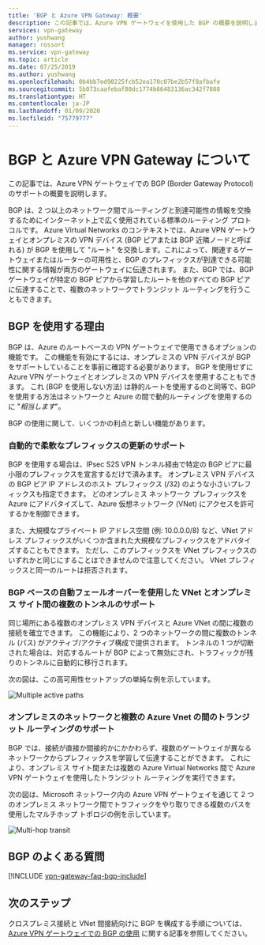 ```yaml
---
title: 'BGP と Azure VPN Gateway: 概要'
description: この記事では、Azure VPN ゲートウェイを使用した BGP の概要を説明します。
services: vpn-gateway
author: yushwang
manager: rossort
ms.service: vpn-gateway
ms.topic: article
ms.date: 07/25/2019
ms.author: yushwang
ms.openlocfilehash: 0b4bb7ed90225fcb52ea170c07be2b57f8afbafe
ms.sourcegitcommit: 5b073caafebaf80dc1774b66483136ac342f7808
ms.translationtype: HT
ms.contentlocale: ja-JP
ms.lasthandoff: 01/09/2020
ms.locfileid: "75779777"
---
```

# <a name="about-bgp-with-azure-vpn-gateway"></a>BGP と Azure VPN Gateway について
この記事では、Azure VPN ゲートウェイでの BGP (Border Gateway Protocol) のサポートの概要を説明します。

BGP は、2 つ以上のネットワーク間でルーティングと到達可能性の情報を交換するためにインターネット上で広く使用されている標準のルーティング プロトコルです。 Azure Virtual Networks のコンテキストでは、Azure VPN ゲートウェイとオンプレミスの VPN デバイス (BGP ピアまたは BGP 近隣ノードと呼ばれる) が BGP を使用して "ルート" を交換します。これによって、関連するゲートウェイまたはルーターの可用性と、BGP のプレフィックスが到達できる可能性に関する情報が両方のゲートウェイに伝達されます。 また、BGP では、BGP ゲートウェイが特定の BGP ピアから学習したルートを他のすべての BGP ピアに伝達することで、複数のネットワークでトランジット ルーティングを行うこともできます。 

## <a name="why"></a>BGP を使用する理由
BGP は、Azure のルートベースの VPN ゲートウェイで使用できるオプションの機能です。 この機能を有効にするには、オンプレミスの VPN デバイスが BGP をサポートしていることを事前に確認する必要があります。 BGP を使用せずに Azure VPN ゲートウェイとオンプレミスの VPN デバイスを使用することもできます。 これ (BGP を使用しない方法) は静的ルートを使用するのと同等で、BGP を使用する方法はネットワークと Azure の間で動的ルーティングを使用するのに "*相当します*"。

BGP の使用に関して、いくつかの利点と新しい機能があります。

### <a name="prefix"></a>自動的で柔軟なプレフィックスの更新のサポート
BGP を使用する場合は、IPsec S2S VPN トンネル経由で特定の BGP ピアに最小限のプレフィックスを宣言するだけで済みます。 オンプレミス VPN デバイスの BGP ピア IP アドレスのホスト プレフィックス (/32) のような小さいプレフィックスも指定できます。 どのオンプレミス ネットワーク プレフィックスを Azure にアドバタイズして、Azure 仮想ネットワーク (VNet) にアクセスを許可するかを制御できます。

また、大規模なプライベート IP アドレス空間 (例: 10.0.0.0/8) など、VNet アドレス プレフィックスがいくつか含まれた大規模なプレフィックスをアドバタイズすることもできます。 ただし、このプレフィックスを VNet プレフィックスのいずれかと同じにすることはできませんので注意してください。 VNet プレフィックスと同一のルートは拒否されます。

### <a name="multitunnel"></a>BGP ベースの自動フェールオーバーを使用した VNet とオンプレミス サイト間の複数のトンネルのサポート
同じ場所にある複数のオンプレミス VPN デバイスと Azure VNet の間に複数の接続を確立できます。 この機能により、2 つのネットワークの間に複数のトンネル (パス) がアクティブ/アクティブ構成で提供されます。 トンネルの 1 つが切断された場合は、対応するルートが BGP によって無効にされ、トラフィックが残りのトンネルに自動的に移行されます。

次の図は、この高可用性セットアップの単純な例を示しています。

![Multiple active paths](./media/vpn-gateway-bgp-overview/multiple-active-tunnels.png)

### <a name="transitrouting"></a>オンプレミスのネットワークと複数の Azure Vnet の間のトランジット ルーティングのサポート
BGP では、接続が直接か間接的かにかかわらず、複数のゲートウェイが異なるネットワークからプレフィックスを学習して伝達することができます。 これにより、オンプレミス サイト間または複数の Azure Virtual Networks 間で Azure VPN ゲートウェイを使用したトランジット ルーティングを実行できます。

次の図は、Microsoft ネットワーク内の Azure VPN ゲートウェイを通じて 2 つのオンプレミス ネットワーク間でトラフィックをやり取りできる複数のパスを使用したマルチホップ トポロジの例を示しています。

![Multi-hop transit](./media/vpn-gateway-bgp-overview/full-mesh-transit.png)

## <a name="faq"></a>BGP のよくある質問
[!INCLUDE [vpn-gateway-faq-bgp-include](../../includes/vpn-gateway-faq-bgp-include.md)]

## <a name="next-steps"></a>次のステップ
クロスプレミス接続と VNet 間接続向けに BGP を構成する手順については、 [Azure VPN ゲートウェイでの BGP の使用](vpn-gateway-bgp-resource-manager-ps.md) に関する記事を参照してください。

